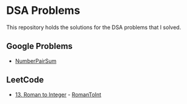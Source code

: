 # DSA Problems

This repository holds the solutions for the DSA problems that I solved.

## Google Problems
- [NumberPairSum](google_problems/NumberPairSum.java)

## LeetCode
- [13. Roman to Integer](https://leetcode.com/problems/roman-to-integer/) - [RomanToInt](leetcode/easy/RomanToInt.java)